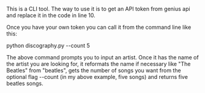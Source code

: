 This is a CLI tool.  The way to use it is to get an API token from genius api and replace it in the code in line 10.

Once you have your own token you can call it from the command line like this:

python discography.py --count 5 

The above command prompts you to input an artist.  Once it has the name of the artist you are looking for, it reformats the name if necessary like "The Beatles" from "beatles", gets the number of songs you want from the optional flag --count (in my above example, five songs) and returns five beatles songs. 